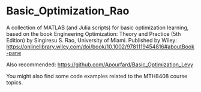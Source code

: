 # Basic_Optimization_Rao
A collection of MATLAB (and Julia scripts) for basic optimization learning, based on the book Engineering Optimization: Theory and Practice (5th Edition) by Singiresu S. Rao, University of Miami. Published by Wiley: https://onlinelibrary.wiley.com/doi/book/10.1002/9781119454816#aboutBook-pane

Also recommended: https://github.com/Apourfard/Basic_Optimization_Levy

You might also find some code examples related to the MTH8408 course topics.
